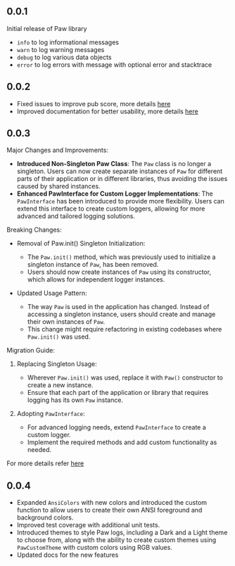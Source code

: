 ## 0.0.1

Initial release of Paw library

- `info` to log informational messages
- `warn` to log warning messages
- `debug` to log various data objects
- `error` to log errors with message with optional error and stacktrace

## 0.0.2

- Fixed issues to improve pub score, more details [here](https://github.com/AdityaMotale/paw/issues/1)
- Improved documentation for better usability, more details [here](https://github.com/AdityaMotale/paw/issues/2)

## 0.0.3

Major Changes and Improvements:

- **Introduced Non-Singleton Paw Class**: The `Paw` class is no longer a singleton. Users can now create separate instances of `Paw` for different parts of their application or in different libraries, thus avoiding the issues caused by shared instances.
- **Enhanced PawInterface for Custom Logger Implementations**: The `PawInterface` has been introduced to provide more flexibility. Users can extend this interface to create custom loggers, allowing for more advanced and tailored logging solutions.

Breaking Changes:

- Removal of Paw.init() Singleton Initialization:

  - The `Paw.init()` method, which was previously used to initialize a singleton instance of `Paw`, has been removed.
  - Users should now create instances of `Paw` using its constructor, which allows for independent logger instances.

- Updated Usage Pattern:

  - The way `Paw` is used in the application has changed. Instead of accessing a singleton instance, users should create and manage their own instances of `Paw`.
  - This change might require refactoring in existing codebases where `Paw.init()` was used.

Migration Guide:

1. Replacing Singleton Usage:

   - Wherever `Paw.init()` was used, replace it with `Paw()` constructor to create a new instance.
   - Ensure that each part of the application or library that requires logging has its own `Paw` instance.

2. Adopting `PawInterface`:

   - For advanced logging needs, extend `PawInterface` to create a custom logger.
   - Implement the required methods and add custom functionality as needed.

For more details refer [here](https://github.com/AdityaMotale/paw/issues/3)

## 0.0.4

- Expanded `AnsiColors` with new colors and introduced the custom function to allow users to create their
  own ANSI foreground and background colors.
- Improved test coverage with additional unit tests.
- Introduced themes to style Paw logs, including a Dark and a Light theme to choose from, along with the
  ability to create custom themes using `PawCustomTheme` with custom colors using RGB values.
- Updated docs for the new features
